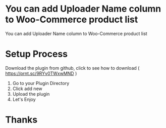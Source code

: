 # You can add Uploader Name column to Woo-Commerce product list
You can add Uploader Name column to Woo-Commerce product list

# Setup Process
Download the plugin from github, 
click to see how to download ( https://prnt.sc/9RYv0TWxwMND )
1. Go to your Plugin Directory
2. Click add new
3. Upload the plugin
4. Let's Enjoy

# Thanks 
